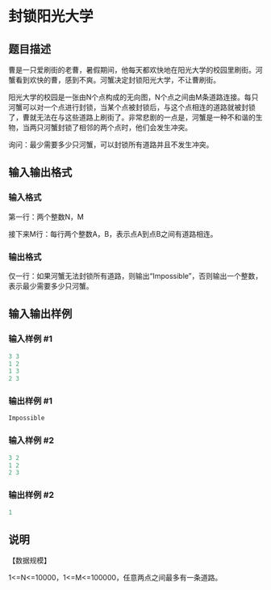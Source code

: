 # 封锁阳光大学

## 题目描述

曹是一只爱刷街的老曹，暑假期间，他每天都欢快地在阳光大学的校园里刷街。河蟹看到欢快的曹，感到不爽。河蟹决定封锁阳光大学，不让曹刷街。

阳光大学的校园是一张由N个点构成的无向图，N个点之间由M条道路连接。每只河蟹可以对一个点进行封锁，当某个点被封锁后，与这个点相连的道路就被封锁了，曹就无法在与这些道路上刷街了。非常悲剧的一点是，河蟹是一种不和谐的生物，当两只河蟹封锁了相邻的两个点时，他们会发生冲突。

询问：最少需要多少只河蟹，可以封锁所有道路并且不发生冲突。

## 输入输出格式

### 输入格式

第一行：两个整数N，M

接下来M行：每行两个整数A，B，表示点A到点B之间有道路相连。

### 输出格式

仅一行：如果河蟹无法封锁所有道路，则输出“Impossible”，否则输出一个整数，表示最少需要多少只河蟹。

## 输入输出样例

### 输入样例 #1

```cpp
3 3
1 2
1 3
2 3

```
### 输出样例 #1

```cpp
Impossible

```
### 输入样例 #2

```cpp
3 2
1 2
2 3

```
### 输出样例 #2

```cpp
1
```


## 说明

【数据规模】

1<=N<=10000，1<=M<=100000，任意两点之间最多有一条道路。

